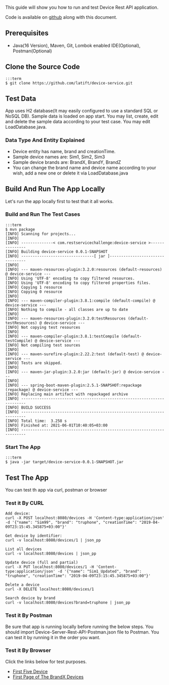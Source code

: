 This guide will show you how to run and test Device Rest API application.

Code is available on [github](https://github.com/latift/device-service) along with this document. 

## Prerequisites

* Java(16 Version), Maven, Git, Lombok enabled IDE(Optional), Postman(Optional)

## Clone the Source Code

    :::term
    $ git clone https://github.com/latift/device-service.git 

## Test Data

App uses H2 database(It may easily configured to use a standard SQL or NoSQL DB). Sample data is loaded on app start. You may list, create, edit and delete the sample data according to your test case. You may edit LoadDatabase.java.

###	Data Type And Entity Explained
* Device entity has name, brand and creationTime. 
* Sample device names are: Sim1, Sim2, Sim3
* Sample device brands are: BrandX, BrandY, BrandZ
* You can change the brand name and device name according to your wish, add a new one or delete it via LoadDatabase.java

## Build And Run The App Locally

Let's run the app locally first to test that it all works.

### Build and Run The Test Cases

    :::term
    $ mvn package
	[INFO] Scanning for projects...
	[INFO] 
	[INFO] --------------< com.restservicechallenge:device-service >---------------
	[INFO] Building device-service 0.0.1-SNAPSHOT
	[INFO] --------------------------------[ jar ]---------------------------------
	[INFO] 
	[INFO] --- maven-resources-plugin:3.2.0:resources (default-resources) @ device-service ---
	[INFO] Using 'UTF-8' encoding to copy filtered resources.
	[INFO] Using 'UTF-8' encoding to copy filtered properties files.
	[INFO] Copying 1 resource
	[INFO] Copying 0 resource
	[INFO] 
	[INFO] --- maven-compiler-plugin:3.8.1:compile (default-compile) @ device-service ---
	[INFO] Nothing to compile - all classes are up to date
	[INFO] 
	[INFO] --- maven-resources-plugin:3.2.0:testResources (default-testResources) @ device-service ---
	[INFO] Not copying test resources
	[INFO] 
	[INFO] --- maven-compiler-plugin:3.8.1:testCompile (default-testCompile) @ device-service ---
	[INFO] Not compiling test sources
	[INFO] 
	[INFO] --- maven-surefire-plugin:2.22.2:test (default-test) @ device-service ---
	[INFO] Tests are skipped.
	[INFO] 
	[INFO] --- maven-jar-plugin:3.2.0:jar (default-jar) @ device-service ---
	[INFO] 
	[INFO] --- spring-boot-maven-plugin:2.5.1-SNAPSHOT:repackage (repackage) @ device-service ---
	[INFO] Replacing main artifact with repackaged archive
	[INFO] ------------------------------------------------------------------------
	[INFO] BUILD SUCCESS
	[INFO] ------------------------------------------------------------------------
	[INFO] Total time:  3.258 s
	[INFO] Finished at: 2021-06-01T10:40:05+03:00
	[INFO] ------------------------------------------------------------------------

### Start The App

    :::term
    $ java -jar target/device-service-0.0.1-SNAPSHOT.jar

## Test The App
You can test th app via curl, postman or browser
### Test it By CURL 
	Add device:  	
	curl -X POST localhost:8080/devices -H 'Content-type:application/json' -d '{"name": "Sim99", "brand": "truphone", "creationTime": "2019-04-09T23:15:45.345875+03:00"}'
	
	Get device by identifier:  
	curl -v localhost:8080/devices/1 | json_pp
	
	List all devices
	curl -v localhost:8080/devices | json_pp
	
	Update device (full and partial)
	curl -X PUT localhost:8080/devices/1 -H 'Content-type:application/json' -d '{"name": "Sim1_Updated", "brand": "truphone", "creationTime": "2019-04-09T23:15:45.345875+03:00"}'
	
	Delete a device
	curl -X DELETE localhost:8080/devices/1
	
	Search device by brand
	curl -v localhost:8080/devices?brand=truphone | json_pp

### Test it By Postman 
Be sure that app is running locally before running the below steps.
You should import Device-Server-Rest-API-Postman.json file to Postman.
You can test it by running it in the order you want. 

### Test it By Browser
Click the links below for test purposes.
*	[First Five Device](http://localhost:8080/devices)
*	[First Page of The BrandX Devices ](http://localhost:8080/devices?brand=BrandX&page=0)
	 
